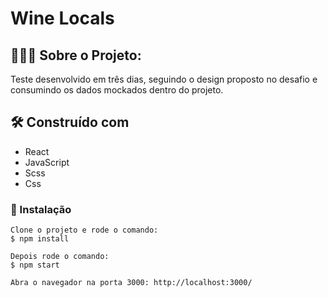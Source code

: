 # Wine Locals

## 👩🏻‍💻 Sobre o Projeto:
Teste desenvolvido em três dias, seguindo o design proposto no desafio e consumindo os dados mockados dentro do projeto.

## 🛠️ Construído com
* React 
* JavaScript
* Scss
* Css


### 🔧 Instalação
```
Clone o projeto e rode o comando:
$ npm install

Depois rode o comando:
$ npm start

Abra o navegador na porta 3000: http://localhost:3000/ 
```
